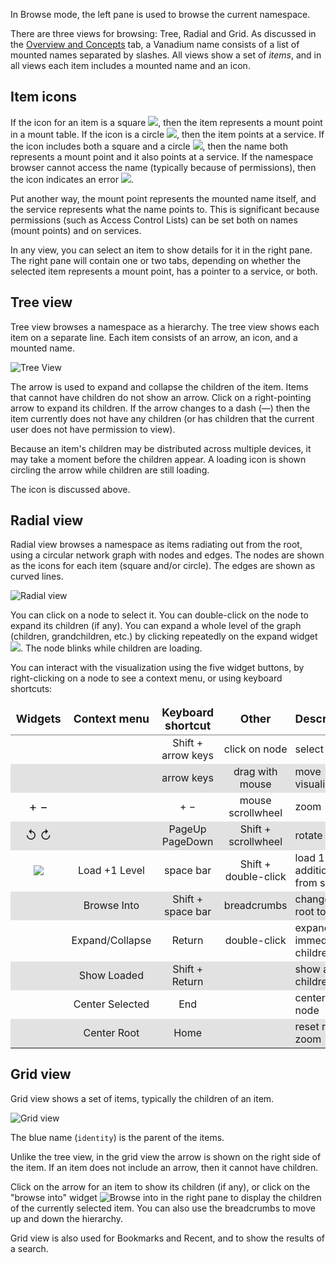 In Browse mode, the left pane is used to browse the current namespace.

There are three views for browsing: Tree, Radial and Grid.
As discussed in the [Overview and Concepts](#/help/main) tab,
a Vanadium name consists of a list of mounted names separated by slashes.
All views show a set of *items*, and in all views each item includes a
mounted name and an icon.

Item icons
----------

If the icon for an item is a square
<img src="helpimg/square.png" style="border:none" />,
then the item represents a mount point in a mount table.
If the icon is a circle
<img src="helpimg/circle.png" style="border:none" />,
then the item points at a service.
If the icon includes both a square and a circle
<img src="helpimg/squarecircle.png" style="border:none" />,
then the name both represents a mount point and it also points at a service.
If the namespace browser cannot access the name
(typically because of permissions), then the icon indicates an error
<img src="helpimg/inaccessible.png" style="border:none" />.

Put another way, the mount point represents the mounted name itself,
and the service represents what the name points to.
This is significant because permissions (such as Access Control Lists)
can be set both on names (mount points) and on services.

In any view, you can select an item to show details for it in the right pane.
The right pane will contain one or two tabs, depending on whether the selected
item represents a mount point, has a pointer to a service, or both.

Tree view
---------

Tree view browses a namespace as a hierarchy.
The tree view shows each item on a separate line.
Each item consists of an arrow, an icon, and a mounted name.

![Tree View](helpimg/tree.png)

The arrow is used to expand and collapse the children of the item.
Items that cannot have children do not show an arrow.
Click on a right-pointing arrow to expand its children.
If the arrow changes to a dash (&mdash;)
then the item currently does not have any children
(or has children that the current user does not have permission to view).

Because an item's children may be distributed across multiple devices,
it may take a moment before the children appear.
A loading icon is shown circling the arrow while children are still loading.

The icon is discussed above.

Radial view
--------------

Radial view browses a namespace as items radiating out from the root,
using a circular network graph with nodes and edges.
The nodes are shown as the icons for each item (square and/or circle).
The edges are shown as curved lines.

![Radial view](helpimg/radial.png)

You can click on a node to select it.
You can double-click on the node to expand its children (if any).
You can expand a whole level of the graph (children, grandchildren, etc.)
by clicking repeatedly on the expand widget
<img src="helpimg/unfold-more.png" style="border:none" />.
The node blinks while children are loading.

You can interact with the visualization using the five widget buttons,
by right-clicking on a node to see a context menu,
or using keyboard shortcuts:

<style>
thead td { font-weight: bold; font-size: 1.1em; border-bottom: solid gray 1px; }
table tr:nth-child(even) { background-color: rgba(220, 220, 220, 0.8); }
td.big { font-size: 1.2em; }
td:nth-child(1), td:nth-child(2), td:nth-child(3), td:nth-child(4) { text-align: center; }
td:nth-child(5) { padding-left: 5px; }
</style>
<table>
  <thead>
    <tr><td>Widgets</td><td>Context menu</td><td>Keyboard shortcut</td><td>Other</td><td>Description</td></tr>
  </thead>
  <tr><td></td><td></td><td>Shift + arrow keys</td><td>click on node</td><td>select item</td></tr>
  <tr><td></td><td></td><td>arrow keys</td><td>drag with mouse</td><td>move visualization</tr>
  <tr><td class="big">+ &minus;</td><td></td><td>+ &minus;</td><td>mouse scrollwheel</td><td>zoom</td></tr>
  <tr><td class="big">&#8634; &#8635;</td><td></td><td>PageUp PageDown</td><td>Shift + scrollwheel</td><td>rotate</td></tr>
  <tr><td><img src="helpimg/unfold-more.png" style="border:none"></td><td>Load +1 Level</td><td>space bar</td><td>Shift + double-click</td><td>load 1 additional level, from selection</tr>
  <tr><td></td><td>Browse Into</td><td>Shift + space bar</td><td>breadcrumbs</td><td>change current root to selection</tr>
  <tr><td></td><td>Expand/Collapse</td><td>Return</td><td>double-click</td><td>expand/collapse immediate children</tr>
  <tr><td></td><td>Show Loaded</td><td>Shift + Return</td><td></td><td>show all loaded children</tr>
  <tr><td></td><td>Center Selected</td><td>End</td><td></td><td>center selected node</tr>
  <tr><td></td><td>Center Root</td><td>Home</td><td></td><td>reset rotate and zoom</td></tr>
</table>

Grid view
---------

Grid view shows a set of items, typically the children of an item.

![Grid view](helpimg/grid.png)

The blue name (`identity`) is the parent of the items.

Unlike the tree view, in the grid view the arrow is shown on the right
side of the item.
If an item does not include an arrow, then it cannot have children.

Click on the arrow for an item to show its children (if any),
or click on the "browse into" widget
![Browse into](helpimg/browseInto.png) in the right pane to display
the children of the currently selected item.
You can also use the breadcrumbs to move up and down the hierarchy.

Grid view is also used for Bookmarks and Recent, and to show the results
of a search.
<p>&nbsp;</p>
